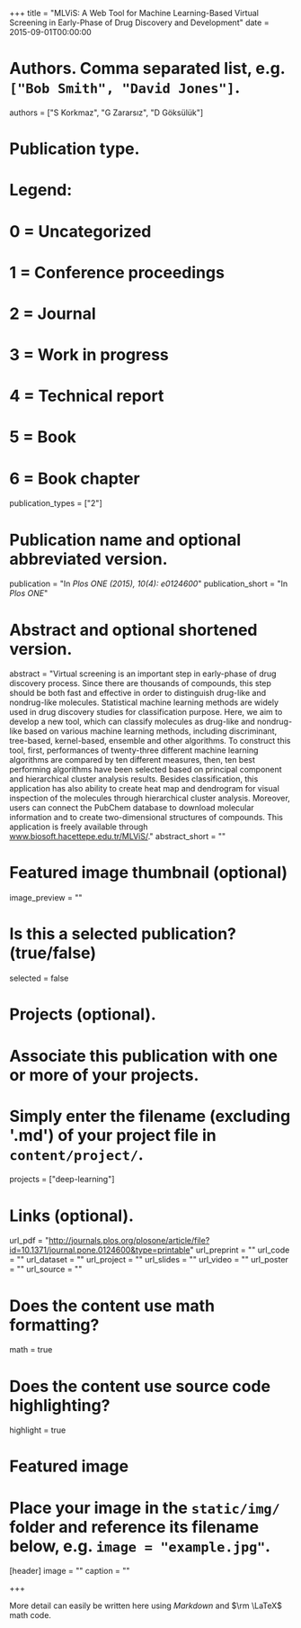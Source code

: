 +++
title = "MLViS: A Web Tool for Machine Learning-Based Virtual Screening in Early-Phase of Drug Discovery and Development"
date = 2015-09-01T00:00:00

# Authors. Comma separated list, e.g. `["Bob Smith", "David Jones"]`.
authors = ["S Korkmaz", "G Zararsız", "D Göksülük"]

# Publication type.
# Legend:
# 0 = Uncategorized
# 1 = Conference proceedings
# 2 = Journal
# 3 = Work in progress
# 4 = Technical report
# 5 = Book
# 6 = Book chapter
publication_types = ["2"]

# Publication name and optional abbreviated version.
publication = "In *Plos ONE (2015), 10(4): e0124600*"
publication_short = "In *Plos ONE*"

# Abstract and optional shortened version.
abstract = "Virtual screening is an important step in early-phase of drug discovery process. Since there are thousands of compounds, this step should be both fast and effective in order to distinguish drug-like and nondrug-like molecules. Statistical machine learning methods are widely used in drug discovery studies for classification purpose. Here, we aim to develop a new tool, which can classify molecules as drug-like and nondrug-like based on various machine learning methods, including discriminant, tree-based, kernel-based, ensemble and other algorithms. To construct this tool, first, performances of twenty-three different machine learning algorithms are compared by ten different measures, then, ten best performing algorithms have been selected based on principal component and hierarchical cluster analysis results. Besides classification, this application has also ability to create heat map and dendrogram for visual inspection of the molecules through hierarchical cluster analysis. Moreover, users can connect the PubChem database to download molecular information and to create two-dimensional structures of compounds. This application is freely available through www.biosoft.hacettepe.edu.tr/MLViS/."
abstract_short = ""

# Featured image thumbnail (optional)
image_preview = ""

# Is this a selected publication? (true/false)
selected = false

# Projects (optional).
#   Associate this publication with one or more of your projects.
#   Simply enter the filename (excluding '.md') of your project file in `content/project/`.
projects = ["deep-learning"]

# Links (optional).
url_pdf = "http://journals.plos.org/plosone/article/file?id=10.1371/journal.pone.0124600&type=printable"
url_preprint = ""
url_code = ""
url_dataset = ""
url_project = ""
url_slides = ""
url_video = ""
url_poster = ""
url_source = ""

# Does the content use math formatting?
math = true

# Does the content use source code highlighting?
highlight = true

# Featured image
# Place your image in the `static/img/` folder and reference its filename below, e.g. `image = "example.jpg"`.
[header]
image = ""
caption = ""



+++

More detail can easily be written here using *Markdown* and $\rm \LaTeX$ math code.
